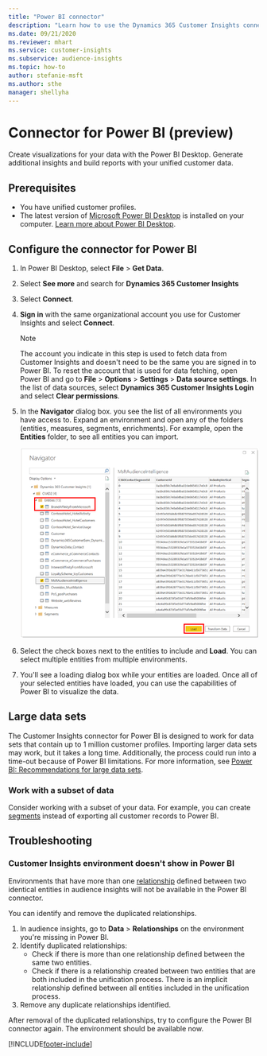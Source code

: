 ```yaml
---
title: "Power BI connector"
description: "Learn how to use the Dynamics 365 Customer Insights connector in Power BI."
ms.date: 09/21/2020
ms.reviewer: mhart
ms.service: customer-insights
ms.subservice: audience-insights
ms.topic: how-to
author: stefanie-msft
ms.author: sthe
manager: shellyha
---
```


# Connector for Power BI (preview)

Create visualizations for your data with the Power BI Desktop. Generate additional insights and build reports with your unified customer data.

## Prerequisites

- You have unified customer profiles.
- The latest version of [Microsoft Power BI Desktop](https://powerbi.microsoft.com/desktop/) is installed on your computer. [Learn more about Power BI Desktop](/power-bi/desktop-what-is-desktop).

## Configure the connector for Power BI

1. In Power BI Desktop, select **File** > **Get Data**.

1. Select **See more** and search for **Dynamics 365 Customer Insights**

1. Select **Connect**.

1. **Sign in** with the same organizational account you use for Customer Insights and select **Connect**.
   > [!NOTE]
   > The account you indicate in this step is used to fetch data from Customer Insights and doesn't need to be the same you are signed in to Power BI. To reset the account that is used for data fetching, open Power BI and go to **File** > **Options** > **Settings** > **Data source settings**. In the list of data sources, select **Dynamics 365 Customer Insights Login** and select **Clear permissions**.  

1. In the **Navigator** dialog box. you see the list of all environments you have access to. Expand an environment and open any of the folders (entities, measures, segments, enrichments). For example, open the **Entities** folder, to see all entities you can import.

   ![Power BI Connector Navigator.](media/power-bi-navigator.png "Power BI Connector Navigator")

1. Select the check boxes next to the entities to include and **Load**. You can select multiple entities from multiple environments.

1. You'll see a loading dialog box while your entities are loaded. Once all of your selected entities have loaded, you can use the capabilities of Power BI to visualize the data.

## Large data sets

The Customer Insights connector for Power BI is designed to work for data sets that contain up to 1 million customer profiles. Importing larger data sets may work, but it takes a long time. Additionally, the process could run into a time-out because of Power BI limitations. For more information, see [Power BI: Recommendations for large data sets](/power-bi/admin/service-premium-what-is#large-datasets). 

### Work with a subset of data

Consider working with a subset of your data. For example, you can create [segments](segments.md) instead of exporting all customer records to Power BI.

## Troubleshooting

### Customer Insights environment doesn't show in Power BI

Environments that have more than one [relationship](relationships.md) defined between two identical entities in audience insights will not be available in the Power BI connector.

You can identify and remove the duplicated relationships.

1. In audience insights, go to **Data** > **Relationships** on the environment you're missing in Power BI.
2. Identify duplicated relationships:
   - Check if there is more than one relationship defined between the same two entities.
   - Check if there is a relationship created between two entities that are both included in the unification process. There is an implicit relationship defined between all entities included in the unification process.
3. Remove any duplicate relationships identified.

After removal of the duplicated relationships, try to configure the Power BI connector again. The environment should be available now.

[!INCLUDE[footer-include](../includes/footer-banner.md)]